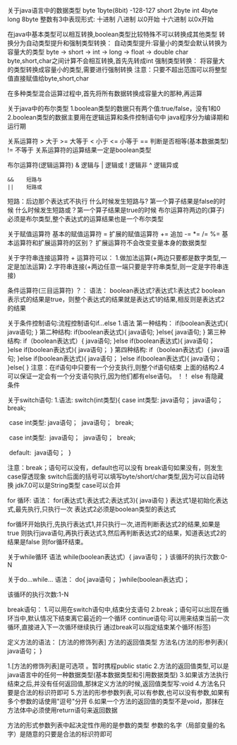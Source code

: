 关于java语言中的数据类型
	byte   1byte(8bit)  -128-127
	short  2byte
	int    4byte
	long   8byte
整数有3中表现形式:
	十进制
	八进制 以0开始
	十六进制 以0x开始

在java中基本类型可以相互转换,boolean类型比较特殊不可以转换成其他类型
转换分为自动类型提升和强制类型转换：
	自动类型提升:容量小的类型会默认转换为容量大的类型
	byte -> short -> int -> long -> float -> double
		char
byte,short,char之间计算不会相互转换,首先先转成int
	强制类型转换：
		将容量大的类型转换成容量小的类型,需要进行强制转换
		注意：只要不超出范围可以将整型值直接赋值给byte,short,char

在多种类型混合运算过程中,首先将所有数据转换成容量大的那种,再运算

关于java中的布尔类型
	1.boolean类型的数据只有两个值:true/false，没有1和0
	2.boolean类型的数据主要用在逻辑运算和条件控制语句中
java程序分为编译期和运行期


关系运算符
	>     大于
	>=    大等于
	<     小于
 	<=    小等于
	==    判断是否相等(基本数据类型)
	!=    不等于
关系运算符的运算结果一定是boolean类型


布尔运算符(逻辑运算符)
	&     逻辑与
	|     逻辑或
	!     逻辑非
	^     逻辑异或
	
 	&&    短路与
	||    短路或
短路：后边那个表达式不执行
	什么时候发生短路与? 第一个算子结果是false的时候
	什么时候发生短路或？第一个算子结果是true的时候
布尔运算符两边的(算子)必须是布尔类型,整个表达式的运算结果也是一个布尔类型

关于赋值运算符
	基本的赋值运算符
	=
	扩展的赋值运算符
	+=	追加
	-=
	*=
	/=
	%=
基本运算符和扩展运算符的区别？
	扩展运算符不会改变变量本身的数据类型

关于字符串连接运算符
	+ 运算符可以：
		1.做加法运算(+两边只要都是数字类型,一定是加法运算)
		2.字符串连接(+两边任意一端只要是字符串类型,则一定是字符串连接)

条件运算符(三目运算符)
	？：
	语法：
		boolean表达式?表达式1:表达式2
		boolean表示式的结果是true，则整个表达式的结果就是表达式1的结果,相反则是表达式2的结果

关于条件控制语句:流程控制语句if...else
	1.语法
	第一种结构：
		if(boolean表达式){
		java语句;
	}
	第二种结构:
	if(boolean表达式){
		java语句;
	}else{
		java语句;
	}
	第三种结构:
	if（boolean表达式）{
		java语句;
	}else if(boolean表达式){
		java语句；
	}else if(boolean表达式){
		java语句；
	}
	第四种结构:
	if（boolean表达式）{
		java语句;
	}else if(boolean表达式){
		java语句；
	}else if(boolean表达式){
		java语句；
	}else{
	}
注意：在if语句中只要有一个分支执行,则整个if语句结束
      上面的结构2.4可以保证一定会有一个分支语句执行,因为他们都有else语句。
！！ else 有隐藏条件

关于switch语句:
	1.语法:
		switch(int类型){
			case int类型:
			java语句；
			java语句；
			break;

​	  	 case int类型:
   		java语句；
​		   java语句；
​		   break;

​           case int类型:
​		   java语句；
​		   java语句；
​	   	break;

​            default:
​			java语句；
​	}

注意：break；语句可以没有，default也可以没有
      break语句如果没有，则发生case穿透现象
      switch后面的括号可以填写byte/short/char类型,因为可以自动转换
      jdk7.0可以是String类型
      case可以合并		

for 循环:
	语法：
	for(表达式1;表达式2;表达式3){
		java语句
	}
	表达式1是初始化表达式,最先执行,只执行一次
	表达式2必须是boolean类型的表达式
	

for循环开始执行,先执行表达式1,并只执行一次,进而判断表达式2的结果,如果是true
则执行java语句,再执行表达式3,然后再判断表达式2的结果，知道表达式2的结果是false
则for循环结束。

关于while循环
	语法
		while(boolean表达式）{
			java语句；
		} 
该循环的执行次数:0-N
	
关于do...while...
	语法：
		do{
			java语句；
		}while(boolean表达式)；

该循环的执行次数:1-N

break语句：
	1.可以用在switch语句中,结束分支语句
	2.break；语句可以出现在循环当中,默认情况下结束离它最近的一个循环
	   continue语句:可以用来结束当前一次循环,直接进入下一次循环继续执行
       通过break可以指定结束某个循环(标签)

定义方法的语法：
	[方法的修饰列表] 方法的返回值类型 方法名(方法的形参列表){
		java语句；
	}

1.[方法的修饰列表]是可选项 。暂时携程public static 
2.方法的返回值类型,可以是java语言中的任何一种数据类型(基本数据类型和引用数据类型)
3.如果该方法执行结束之后,并没有任何返回值,那抹定义方法的时候,返回值类型写:void
4.方法名只要是合法的标识符即可
5.方法的形参参数列表,可以有参数,也可以没有参数,如果有多个参数的话使用"逗号"分开
6.如果一个方法的返回值的类型不是void，那抹在方法体中必须使用return语句来返回数据

方法的形式参数列表中起决定性作用的是参数的类型
参数的名字（局部变量的名字）是随意的只要是合法的标识符即可